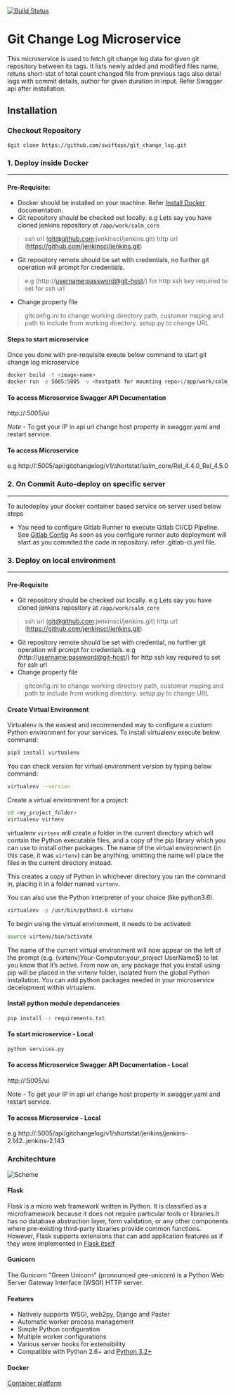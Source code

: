 [![Build Status](https://dev.azure.com/swiftops/swiftops/_apis/build/status/swiftops.git_change_log)](https://dev.azure.com/swiftops/swiftops/_build/latest?definitionId=1)

# Git Change Log Microservice

This microservice is used to fetch git change log data for given git repository between its tags. It lists newly added and modified files name, retuns short-stat of total count changed file from previous tags also detail logs with commit details, author for given duration in input. Refer Swagger api after installation.

## Installation
### Checkout Repository
```
$git clone https://github.com/swiftops/git_change_log.git
```

### 1. Deploy inside Docker
---
#### Pre-Requisite:
*   Docker should be installed on your machine. Refer [Install Docker](https://www.digitalocean.com/community/tutorials/how-to-install-and-use-docker-on-ubuntu-16-04) documentation.
*   Git repository should be checked out locally. e.g  Lets say you have cloned jenkins repository at `/app/work/salm_core`
> ssh url (git@github.com:jenkinsci/jenkins.git)
> http url (https://github.com/jenkinsci/jenkins.git)
*   Git repository remote should be set with credentials, no further git operation will prompt for credentials.
> e.g (http://<username:password@git-host>/<git-repositiory>) for http ssh key required to set for ssh url
*   Change property file
> gitconfig.ini to change working directory path, customer maping and path to include from working directory.
> setup.py to change URL

    
#### Steps to start microservice
Once you  done with pre-requisite exeute below command to start git change log microservice
```sh
docker build -t <image-name>
docker run -p 5005:5005 -v <hostpath for mounting repo>:/app/work/salm_core --name ms-gitchangelog -d <image-name>
```
#### To access Microservice Swagger API Documentation
http://<yourip>:5005/ui

*Note* - To get your IP in api url change host property in swagger.yaml and restart service.

#### To access Microservice
e.g http://<yourip>:5005/api/gitchangelog/v1/shortstat/salm_core/Rel_4.4.0_Rel_4.5.0

### 2. On Commit Auto-deploy on specific server
---
To autodeploy your docker container based service on server used below steps
*   You need to configure Gitlab Runner to execute Gitlab CI/CD Pipeline. See [Gitlab Config](https://docs.gitlab.com/runner/install)
As soon as you configure runner auto deployment will start as you commited the code in repository.
refer .gitlab-ci.yml file.

### 3. Deploy on local environment
---
#### Pre-Requisite
*   Git repository should be checked out locally.
   e.g  Lets say you have cloned jenkins repository at `/app/work/salm_core`
> ssh url (git@github.com:jenkinsci/jenkins.git)
> http url (https://github.com/jenkinsci/jenkins.git)
*   Git repository remote should be set with credential, no further git operation will prompt for credentials.
      e.g (http://<username:password@git-host>/<git-repositiory>) for http
      ssh key required to set for ssh url
*   Change property file
> gitconfig.ini to change working directory path, customer maping and path to include from working directory.
> setup.py to change URL
 
#### Create Virtual Environment
Virtualenv is the easiest and recommended way to configure a custom Python environment for your services.
To install virtualenv execute below command:
```sh
pip3 install virtualenv
```
You can check version for virtual environment version by typing below command:
```sh
virtualenv --version
```
Create a virtual environment for a project:
```sh
cd <my_project_folder>
virtualenv virtenv
```
virtualenv `virtenv` will create a folder in the current directory which will contain the Python executable files, and a copy of the pip library which you can use to install other packages. The name of the virtual environment (in this case, it was `virtenv`) can be anything; omitting the name will place the files in the current directory instead.

This creates a copy of Python in whichever directory you ran the command in, placing it in a folder named `virtenv`.

You can also use the Python interpreter of your choice (like python3.6).
```sh
virtualenv -p /usr/bin/python3.6 virtenv
```
To begin using the virtual environment, it needs to be activated:
```sh
source virtenv/bin/activate
```
The name of the current virtual environment will now appear on the left of the prompt (e.g. (virtenv)Your-Computer:your_project UserName$) to let you know that it’s active. From now on, any package that you install using pip will be placed in the virtenv folder, isolated from the global Python installation. You can add python packages needed in your microservice decelopment within virtualenv. 

#### Install python module dependanceies
```sh
pip install -r requirements.txt
```
#### To start microservice - Local
```sh
python services.py
```
#### To access Microservice Swagger API Documentation - Local
http://<yourip>:5005/ui

Note - To get your IP in api url change host property in swagger.yaml and restart service.

#### To access Microservice - Local
e.g http://<yourip>:5005/api/gitchangelog/v1/shortstat/jenkins/jenkins-2.142..jenkins-2.143

### Architechture
![Scheme](gitchangelog.JPG)

#### Flask
Flask is a micro web framework written in Python. It is classified as a microframework because it does not require particular tools or libraries.It has no database abstraction layer, form validation, or any other components where pre-existing third-party libraries provide common functions. However, Flask supports extensions that can add application features as if they were implemented in [Flask itself](http://flask.pocoo.org/docs/1.0/quickstart/)

#### Gunicorn
The Gunicorn "Green Unicorn" (pronounced gee-unicorn) is a Python Web Server Gateway Interface (WSGI) HTTP server. 

#### Features
*   Natively supports WSGI, web2py, Django and Paster
*   Automatic worker process management
*   Simple Python configuration
*   Multiple worker configurations
*   Various server hooks for extensibility
*   Compatible with Python 2.6+ and [Python 3.2+](http://docs.gunicorn.org/en/stable/configure.html)

#### Docker 
[Container platform](https://www.docker.com/get-started)
